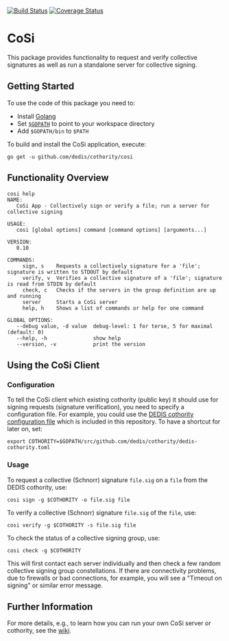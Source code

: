 [![Build Status](https://travis-ci.org/dedis/cothority.svg?branch=master)](https://travis-ci.org/dedis/cothority)
[![Coverage Status](https://coveralls.io/repos/github/dedis/cothority/badge.svg?branch=master)](https://coveralls.io/github/dedis/costhority?branch=master)


# CoSi

This package provides functionality to request and verify collective signatures as well as run a standalone server for collective signing.

## Getting Started

To use the code of this package you need to:

- Install [Golang](https://golang.org/doc/install)
- Set [`$GOPATH`](https://golang.org/doc/code.html#GOPATH) to point to your workspace directory
- Add `$GOPATH/bin` to `$PATH`

To build and install the CoSi application, execute:

```
go get -u github.com/dedis/cothority/cosi
```

## Functionality Overview

```
cosi help
NAME:
   CoSi App - Collectively sign or verify a file; run a server for collective signing

USAGE:
   cosi [global options] command [command options] [arguments...]

VERSION:
   0.10

COMMANDS:
     sign, s    Requests a collectively signature for a 'file'; signature is written to STDOUT by default
     verify, v  Verifies a collective signature of a 'file'; signature is read from STDIN by default
     check, c   Checks if the servers in the group definition are up and running
     server     Starts a CoSi server
     help, h    Shows a list of commands or help for one command

GLOBAL OPTIONS:
   --debug value, -d value  debug-level: 1 for terse, 5 for maximal (default: 0)
   --help, -h               show help
   --version, -v            print the version
```

## Using the CoSi Client

### Configuration

To tell the CoSi client which existing cothority (public key) it should use for signing requests (signature verification), you need to specify a configuration file. For example, you could use the [DEDIS cothority configuration file](../dedis-cothority.toml) which is included in this repository. To have a shortcut for later on, set:

```
export COTHORITY=$GOPATH/src/github.com/dedis/cothority/dedis-cothority.toml 
```

### Usage

To request a collective (Schnorr) signature `file.sig` on a `file` from the DEDIS cothority, use:

```
cosi sign -g $COTHORITY -o file.sig file
```

To verify a collective (Schnorr) signature `file.sig` of the `file`, use:

```
cosi verify -g $COTHORITY -s file.sig file
```

To check the status of a collective signing group, use:

```
cosi check -g $COTHORITY
```

This will first contact each server individually and then check a few random collective signing group constellations. If there are connectivity problems, due to firewalls or bad connections, for example, you will see a "Timeout on signing" or similar error message.

## Further Information

For more details, e.g., to learn how you can run your own CoSi server or cothority, see the [wiki](https://github.com/dedis/cothority/wiki/CoSi).
